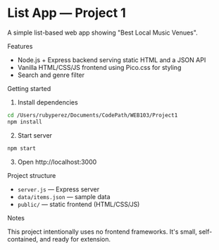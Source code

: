 # List App — Project 1

A simple list-based web app showing "Best Local Music Venues".

Features

- Node.js + Express backend serving static HTML and a JSON API
- Vanilla HTML/CSS/JS frontend using Pico.css for styling
- Search and genre filter

Getting started

1. Install dependencies

```bash
cd /Users/rubyperez/Documents/CodePath/WEB103/Project1
npm install
```

2. Start server

```bash
npm start
```

3. Open http://localhost:3000

Project structure

- `server.js` — Express server
- `data/items.json` — sample data
- `public/` — static frontend (HTML/CSS/JS)

Notes

This project intentionally uses no frontend frameworks. It's small, self-contained, and ready for extension.
